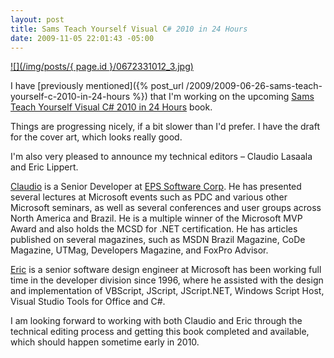```yaml
---
layout: post
title: Sams Teach Yourself Visual C# 2010 in 24 Hours
date: 2009-11-05 22:01:43 -05:00
---
```


[![](/img/posts/{ page.id }/0672331012_3.jpg)](http://amzn.to/2acEFBn) 

I have [previously mentioned]({% post_url /2009/2009-06-26-sams-teach-yourself-c-2010-in-24-hours %}) that I'm working on the upcoming <u>Sams Teach Yourself Visual C# 2010 in 24 Hours</u> book.

Things are progressing nicely, if a bit slower than I'd prefer. I have the draft for the cover art, which looks really good.

I'm also very pleased to announce my technical editors – Claudio Lasaala and Eric Lippert.

[Claudio](http://claudiolassala.spaces.live.com) is a Senior Developer at [EPS Software Corp](http://eps-software.com/). He has presented several lectures at Microsoft events such as PDC and various other Microsoft seminars, as well as several conferences and user groups across North America and Brazil. He is a multiple winner of the Microsoft MVP Award and also holds the MCSD for .NET certification. He has articles published on several magazines, such as MSDN Brazil Magazine, CoDe Magazine, UTMag, Developers Magazine, and FoxPro Advisor.

[Eric](http://blogs.msdn.com/ericlippert) is a senior software design engineer at Microsoft has been working full time in the developer division since 1996, where he assisted with the design and implementation of VBScript, JScript, JScript.NET, Windows Script Host, Visual Studio Tools for Office and C#.

I am looking forward to working with both Claudio and Eric through the technical editing process and getting this book completed and available, which should happen sometime early in 2010.
